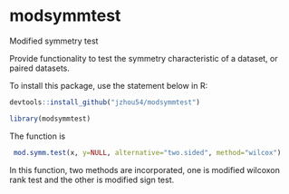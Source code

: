 # modsymmtest

Modified symmetry test

Provide functionality to test the symmetry characteristic of a dataset, or paired datasets.

To install this package, use the statement below in R:

 ```r
 devtools::install_github("jzhou54/modsymmtest")
 
 library(modsymmtest)
 ```
 
 The function is 
 
 ```r
  mod.symm.test(x, y=NULL, alternative="two.sided", method="wilcox")
 ```
 
 In this function, two methods are incorporated, one is modified wilcoxon rank test and the other is modified sign test. 
